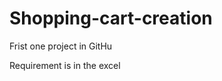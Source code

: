 Shopping-cart-creation
======================

Frist one project in GitHu

Requirement is in the excel
